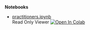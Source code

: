<br>

**Notebooks**

* [practitioners.ipynb](practitioners.ipynb) <br>
  Read Only Viewer [![Open In Colab](https://colab.research.google.com/assets/colab-badge.svg)](https://colab.research.google.com/github/premodelling/projects/practitioners/blob/develop/notebooks/practitioners.ipynb)

<br>
<br>

<br>
<br>

<br>
<br>

<br>
<br>